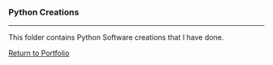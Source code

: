 ### Python Creations
***

This folder contains Python Software creations that I have done.

[Return to Portfolio](https://github.com/mauricesandoval/Portfolio-for-MauriceSandoval)
